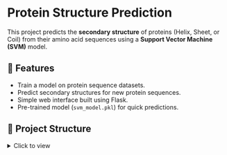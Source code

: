 # Protein Structure Prediction

This project predicts the **secondary structure** of proteins (Helix, Sheet, or Coil) from their amino acid sequences using a **Support Vector Machine (SVM)** model.

## 📌 Features
- Train a model on protein sequence datasets.
- Predict secondary structures for new protein sequences.
- Simple web interface built using Flask.
- Pre-trained model (`svm_model.pkl`) for quick predictions.

## 📂 Project Structure
<details>
<summary>Click to view</summary>

ProteinStruturePrediction/
│
├── app.py # Flask app for web interface
├── Data_RS126.txt # Dataset of protein sequences
├── protein (1).ipynb # Model training and analysis
├── svm_model.pkl # Trained SVM model
├── templates/
│ └── index.html # Front-end HTML template
└── ProteinStruturePrediction.code-workspace

bash
Copy
Edit

## 🚀 Installation & Usage

### 1️⃣ Clone the repository
```bash
git clone https://github.com/mansi12bendale/ProteinStructurePrediction.git
cd ProteinStructurePrediction
2️⃣ Install dependencies
bash
Copy
Edit
pip install -r requirements.txt
(If requirements.txt is missing, manually install:)

bash
Copy
Edit
pip install flask scikit-learn pandas numpy
3️⃣ Run the application
bash
Copy
Edit
python app.py
Then open your browser and go to:

cpp
Copy
Edit
http://127.0.0.1:5000
🧠 Model Details
Algorithm: Support Vector Machine (SVM)

Dataset: RS126 dataset (Data_RS126.txt)

Output: Predicted secondary structure (Helix, Sheet, Coil)

📜 License
This project is open-source and available under the MIT License.

sql
Copy
Edit

Once saved, run:  
```bash
git add README.md
git commit -m "Add README"
git push
